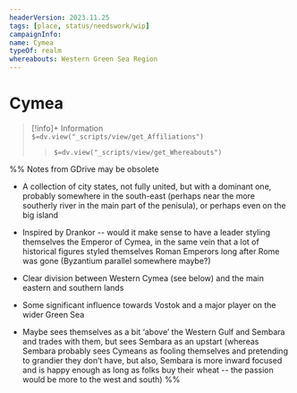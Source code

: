 ```yaml
---
headerVersion: 2023.11.25
tags: [place, status/needswork/wip]
campaignInfo:
name: Cymea
typeOf: realm
whereabouts: Western Green Sea Region
---
```

# Cymea
>[!info]+ Information  
> `$=dv.view("_scripts/view/get_Affiliations")`  
>> `$=dv.view("_scripts/view/get_Whereabouts")`

%% Notes from GDrive may be obsolete

- A collection of city states, not fully united, but with a dominant one, probably somewhere in the south-east (perhaps near the more southerly river in the main part of the penisula), or perhaps even on the big island
    
- Inspired by Drankor -- would it make sense to have a leader styling themselves the Emperor of Cymea, in the same vein that a lot of historical figures styled themselves Roman Emperors long after Rome was gone (Byzantium parallel somewhere maybe?)
    
- Clear division between Western Cymea (see below) and the main eastern and southern lands
    
- Some significant influence towards Vostok and a major player on the wider Green Sea
    
- Maybe sees themselves as a bit ‘above’ the Western Gulf and Sembara and trades with them, but sees Sembara as an upstart (whereas Sembara probably sees Cymeans as fooling themselves and pretending to grandier they don’t have, but also, Sembara is more inward focused and is happy enough as long as folks buy their wheat -- the passion would be more to the west and south)
%%


